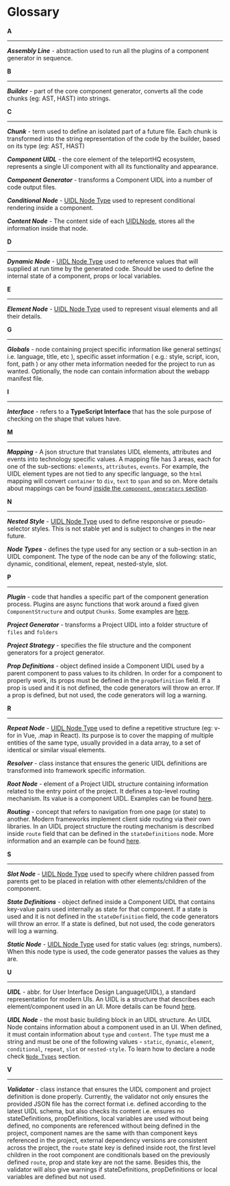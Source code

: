 # Glossary

**A**

---

**_Assembly Line_** - abstraction used to run all the plugins of a component generator in sequence.

**B**

---

**_Builder_** - part of the core component generator, converts all the code chunks (eg: AST, HAST) into strings.

**C**

---

**_Chunk_** - term used to define an isolated part of a future file. Each chunk is transformed into the string representation of the code by the builder, based on its type (eg: AST, HAST)

**_Component UIDL_** - the core element of the teleportHQ ecosystem, represents a single UI component with all its functionality and appearance.

**_Component Generator_** - transforms a Component UIDL into a number of code output files.

**_Conditional Node_** - [UIDL Node Type](/uidl/#node-types) used to represent conditional rendering inside a component.

**_Content Node_** - The content side of each [UIDLNode](/uidl/#node-types), stores all the information inside that node.

**D**

---

**_Dynamic Node_** - [UIDL Node Type](/uidl/#node-types) used to reference values that will supplied at run time by the generated code. Should be used to define the internal state of a component, props or local variables.

**E**

---

**_Element Node_** - [UIDL Node Type](/uidl/#node-types) used to represent visual elements and all their details.

**G**

---

**_Globals_** - node containing project specific information like general settings( i.e. language, title, etc ), specific asset information ( e.g.: style, script, icon, font, path ) or any other meta information needed for the project to run as wanted. Optionally, the node can contain information about the webapp manifest file.

**I**

---

**_Interface_** - refers to a **TypeScript Interface** that has the sole purpose of checking on the shape that values have.

**M**

---

**_Mapping_** - A json structure that translates UIDL elements, attributes and events into technology specific values. A mapping file has 3 areas, each for one of the sub-sections: `elements`, `attributes`, `events`. For example, the UIDL element types are not tied to any specific language, so the `html` mapping will convert `container` to `div`, `text` to `span` and so on. More details about mappings can be found [inside the `component generators` section](/component-generators/mappings.html).

**N**

---

**_Nested Style_** - [UIDL Node Type](/uidl/#node-types) used to define responsive or pseudo-selector styles. This is not stable yet and is subject to changes in the near future.

**_Node Types_** - defines the type used for any section or a sub-section in an UIDL component. The type of the node can be any of the following: static, dynamic, conditional, element, repeat, nested-style, slot.

**P**

---

**_Plugin_** - code that handles a specific part of the component generation process. Plugins are async functions that work around a fixed given `ComponentStructure` and output `Chunks`. Some examples are [here](/component-generators/plugins.html).

**_Project Generator_** - transforms a Project UIDL into a folder structure of `files` and `folders`

**_Project Strategy_** - specifies the file structure and the component generators for a project generator.

**_Prop Definitions_** - object defined inside a Component UIDL used by a parent component to pass values to its children. In order for a component to properly work, its props must be defined in the `propDefinition` field. If a prop is used and it is not defined, the code generators will throw an error. If a prop is defined, but not used, the code generators will log a warning.

**R**

---

**_Repeat Node_** - [UIDL Node Type](/uidl/#node-types) used to define a repetitive structure (eg: v-for in Vue, .map in React). Its purpose is to cover the mapping of multiple entities of the same type, usually provided in a data array, to a set of identical or similar visual elements.

**_Resolver_** - class instance that ensures the generic UIDL definitions are transformed into framework specific information.

**_Root Node_** - element of a Project UIDL structure containing information related to the entry point of the project. It defines a top-level routing mechanism. Its value is a component UIDL. Examples can be found [here](/uidl/#routing).

**_Routing_** - concept that refers to navigation from one page (or state) to another. Modern frameworks implement client side routing via their own libraries. In an UIDL project structure the routing mechanism is described inside `route` field that can be defined in the `stateDefinitions` node. More information and an example can be found [here](/uidl/#routing).

**S**

---

**_Slot Node_** - [UIDL Node Type](/uidl/#node-types) used to specify where children passed from parents get to be placed in relation with other elements/children of the component.

**_State Definitions_** - object defined inside a Component UIDL that contains key-value pairs used internally as state for that component. If a state is used and it is not defined in the `stateDefinition` field, the code generators will throw an error. If a state is defined, but not used, the code generators will log a warning.

**_Static Node_** - [UIDL Node Type](/uidl/#node-types) used for static values (eg: strings, numbers). When this node type is used, the code generator passes the values as they are.

**U**

---

**_UIDL_** - abbr. for User Interface Design Language(UIDL), a standard representation for modern UIs. An UIDL is a structure that describes each element/component used in an UI. More details can be found [here](/uidl/).

**_UIDL Node_** - the most basic building block in an UIDL structure. An UIDL Node contains information about a component used in an UI. When defined, it must contain information about `type` and `content`. The `type` must me a string and must be one of the following values - `static`, `dynamic`, `element`, `conditional`, `repeat`, `slot` or `nested-style`. To learn how to declare a node check [`Node Types`](/uidl/#node-types) section.

**V**

---

**_Validator_** - class instance that ensures the UIDL component and project definition is done properly. Currently, the validator not only ensures the provided JSON file has the correct format i.e. defined according to the latest UIDL schema, but also checks its content i.e. ensures no stateDefinitions, propDefinitions, local variables are used without being defined, no components are referenced without being defined in the project, component names are the same with than component keys referenced in the project, external dependency versions are consistent across the project, the `route` state key is defined inside root, the first level children in the root component are conditionals based on the previously defined `route`, prop and state key are not the same. Besides this, the validator will also give warnings if stateDefinitions, propDefinitions or local variables are defined but not used.

